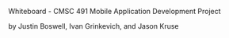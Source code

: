 Whiteboard - CMSC 491 Mobile Application Development Project

by Justin Boswell, Ivan Grinkevich, and Jason Kruse